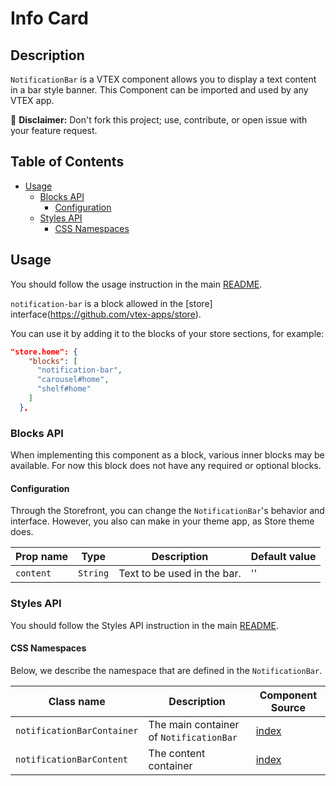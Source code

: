 # Info Card

## Description

`NotificationBar` is a VTEX component allows you to display a text content in a bar style banner.
This Component can be imported and used by any VTEX app.

:loudspeaker: **Disclaimer:** Don't fork this project; use, contribute, or open issue with your feature request.

## Table of Contents
- [Usage](#usage)
  - [Blocks API](#blocks-api)
    - [Configuration](#configuration)
  - [Styles API](#styles-api)
    - [CSS Namespaces](#css-namespaces)

## Usage

You should follow the usage instruction in the main [README](/README.md#usage).

`notification-bar` is a block allowed in the [store] interface(https://github.com/vtex-apps/store).

You can use it by adding it to the blocks of your store sections, for example:
```json
"store.home": {
    "blocks": [
      "notification-bar",
      "carousel#home",
      "shelf#home"
    ]
  },
```

### Blocks API

When implementing this component as a block, various inner blocks may be available.
For now this block does not have any required or optional blocks.

#### Configuration

Through the Storefront, you can change the `NotificationBar`'s behavior and interface. However, you also can make in your theme app, as Store theme does.

| Prop name | Type | Description | Default value |
| --------- | ---- | ----------- | ------------- |
| `content` | `String` | Text to be used in the bar. | '' |

### Styles API
You should follow the Styles API instruction in the main [README](/README.md#styles-api).

#### CSS Namespaces
Below, we describe the namespace that are defined in the `NotificationBar`.

| Class name | Description | Component Source |
| ---------- | ----------- | ---------------- |
| `notificationBarContainer` | The main container of `NotificationBar` | [index](/react/components/NotificationBar/index.js) |
| `notificationBarContent` | The content container | [index](/react/components/NotificationBar/index.js) |
